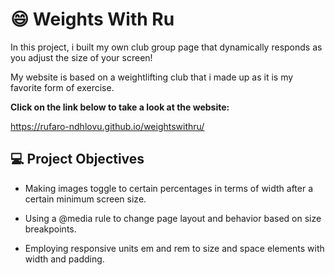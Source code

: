 # :smile: Weights With Ru 

In this project, i built my own club group page that dynamically responds as you adjust the size of your screen! ​

My website is based on a weightlifting club that i made up as it is my favorite form of exercise.

**Click on the link below to take a look at the website:**

https://rufaro-ndhlovu.github.io/weightswithru/

## :computer: Project Objectives 


- Making images toggle to certain percentages in terms of width after a certain minimum screen size.

- Using a @media rule to change page layout and behavior based on size breakpoints.

- Employing responsive units em and rem to size and space elements with width and padding.

